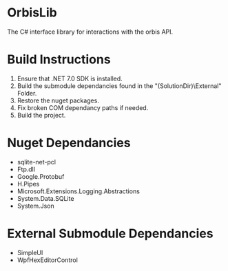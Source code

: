 # OrbisLib
The C# interface library for interactions with the orbis API.

# Build Instructions
1. Ensure that .NET 7.0 SDK is installed.
2. Build the submodule dependancies found in the "(SolutionDir)\External" Folder.
3. Restore the nuget packages.
4. Fix broken COM dependancy paths if needed.
5. Build the project.

# Nuget Dependancies
- sqlite-net-pcl
- Ftp.dll
- Google.Protobuf
- H.Pipes
- Microsoft.Extensions.Logging.Abstractions
- System.Data.SQLite
- System.Json

# External Submodule Dependancies
- SimpleUI
- WpfHexEditorControl